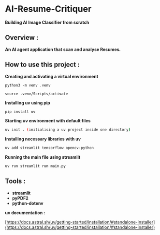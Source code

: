 # AI-Resume-Critiquer

**Building AI Image Classifier from scratch**

## Overview :

**An AI agent application that scan and analyse Resumes.**

## How to use this project :


**Creating and activating a virtual environment**

````
python3 -m venv .venv
````

````
source .venv/Scripts/activate
````


**Installing  uv using pip**

```bash
pip install uv
```

**Starting uv environment with default files**

```bash
uv init . (initialising a uv project inside one directory)
```

**Installing necessary libraries with uv**

```bash
uv add streamlit tensorflow opencv-python
```


**Running the main file using streamlit**

```bash
uv run streamlit run main.py
```

## Tools :

- **streamlit**
- **pyPDF2**
- **python-dotenv**

**uv documentation :**

[https://docs.astral.sh/uv/getting-started/installation/#standalone-installer](https://docs.astral.sh/uv/getting-started/installation/#standalone-installer)